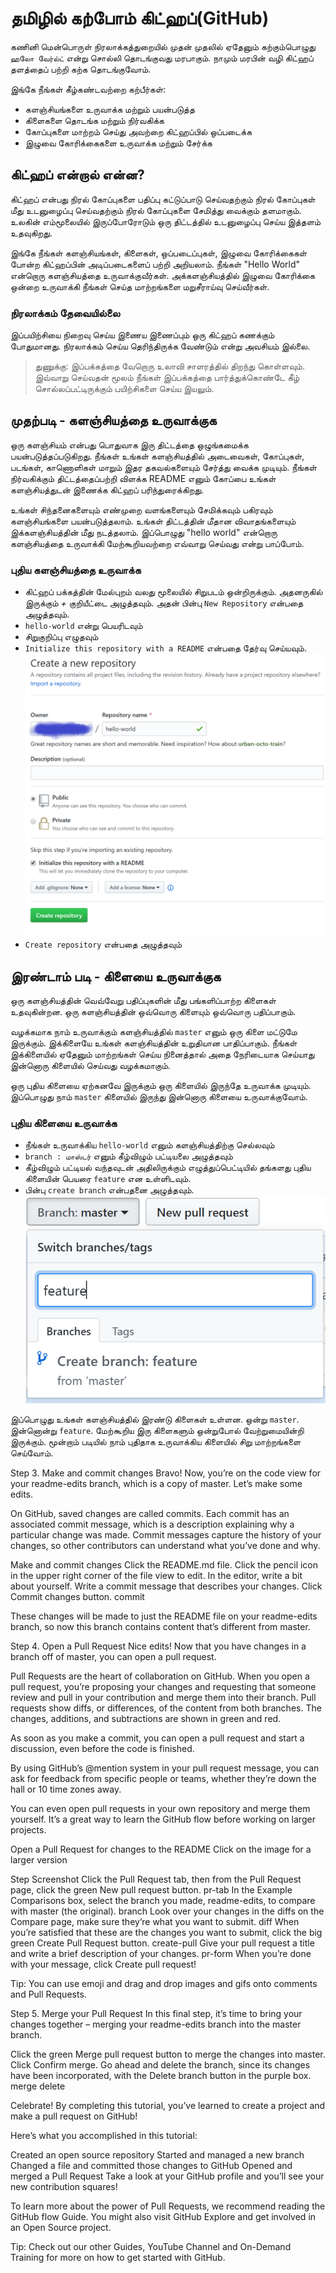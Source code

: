 # தமிழில் கற்போம் கிட்ஹப்(GitHub) 

கணினி மென்பொருள் நிரலாக்கத்துறையில் முதன் முதலில் ஏதேனும் கற்கும்பொழுது `ஹலோ வேர்ல்ட்` என்று சொல்லி தொடங்குவது மரபாகும். நாமும் மரபின் வழி கிட்ஹப் தளத்தைப் பற்றி கற்க தொடங்குவோம்.

இங்கே நீங்கள் கீழ்கண்டவற்றை கற்பீர்கள்:

- களஞ்சியங்களை உருவாக்க மற்றும் பயன்படுத்த 
- கிளைகளை தொடங்க மற்றும் நிர்வகிக்க 
- கோப்புகளை மாற்றம் செய்து அவற்றை கிட்ஹப்பில் ஒப்படைக்க
- இழுவை கோரிக்கைகளை உருவாக்க மற்றும் சேர்க்க

## கிட்ஹப் என்றால் என்ன?
கிட்ஹப் என்பது நிரல் கோப்புகளை பதிப்பு கட்டுப்பாடு செய்வதற்கும் நிரல் கோப்புகள் மீது உடனுழைப்பு செய்வதற்கும் நிரல் கோப்புகளை சேமித்து வைக்கும் தளமாகும். உலகின் எம்மூலையில் இருப்போரோடும் ஒரு திட்டத்தில் உடனுழைப்பு செய்ய இத்தளம் உதவுகிறது.

இங்கே நீங்கள் களஞ்சியங்கள், கிளைகள், ஒப்படைப்புகள், இழுவை கோரிக்கைகள் போன்ற கிட்ஹப்பின் அடிப்படைகளைப் பற்றி அறியலாம். நீங்கள் "Hello World" என்றொரு களஞ்சியத்தை உருவாக்குவீர்கள். அக்களஞ்சியத்தில் இழுவை கோரிக்கை ஒன்றை உருவாக்கி நீங்கள் செய்த மாற்றங்களை மறுசீராய்வு செய்வீர்கள்.

### நிரலாக்கம் தேவையில்லை
இப்பயிற்சியை நிறைவு செய்ய இணைய இணைப்பும் ஒரு கிட்ஹப் கணக்கும் போதுமானது. நிரலாக்கம் செய்ய தெரிந்திருக்க வேண்டும் என்று அவசியம் இல்லை.

> துணுக்கு: இப்பக்கத்தை வேறொரு உலாவி சாளரத்தில் திறந்து கொள்ளவும். இவ்வாறு செய்வதன் மூலம் நீங்கள் இப்பக்கத்தை பார்த்துக்கொண்டே கீழ் சொல்லப்பட்டிருக்கும் பயிற்சிகளை செய்ய இயலும்.

## முதற்படி - களஞ்சியத்தை உருவாக்குக
ஒரு களஞ்சியம் என்பது பொதுவாக இரு திட்டத்தை ஒழுங்கமைக்க பயன்படுத்தப்படுகிறது. நீங்கள் உங்கள் களஞ்சியத்தில் அடைவைகள், கோப்புகள், படங்கள், காணொளிகள் மாறும் இதர தகவல்களையும் சேர்த்து வைக்க முடியும். நீங்கள் நிர்வகிக்கும் திட்டத்தைப்பற்றி விளக்க README எனும் கோப்பை உங்கள் களஞ்சியத்துடன் இணைக்க கிட்ஹப் பரிந்துரைக்கிறது.

உங்கள் சிந்தனைகளையும் எண்முறை வளங்களையும் சேமிக்கவும் பகிரவும் களஞ்சியங்களை பயன்படுத்தலாம். உங்கள் திட்டத்தின் மீதான விவாதங்களையும் இக்களஞ்சியத்தின் மீது நடத்தலாம். இப்பொழுது "hello world" என்றொரு களஞ்சியத்தை உருவாக்கி மேற்கூறியவற்றை எவ்வாறு செய்வது என்று பாப்போம்.

### புதிய களஞ்சியத்தை உருவாக்க
- கிட்ஹப் பக்கத்தின் மேல்புறம் வலது மூலையில் சிறுபடம் ஒன்றிருக்கும். அதனருகில் இருக்கும் *+* குறியீட்டை அழுத்தவும். அதன் பின்பு `New Repository` என்பதை அழுத்தவும்.  
- `hello-world` என்று பெயரிடவும்
- சிறுகுறிப்பு எழுதவும்
- `Initialize this repository with a README` என்பதை தேர்வு செய்யவும்.
![Create Repo](createrepo.png)
- `Create repository` என்பதை அழுத்தவும் 

## இரண்டாம் படி - கிளையை உருவாக்குக
ஒரு களஞ்சியத்தின் வெவ்வேறு பதிப்புகளின் மீது பங்களிப்பாற்ற  கிளைகள் உதவுகின்றன. ஒரு களஞ்சியத்தின் ஒவ்வொரு கிளையும் ஒவ்வொரு பதிப்பாகும். 

வழக்கமாக நாம் உருவாக்கும் களஞ்சியத்தில் `master` எனும் ஒரு கிளை மட்டுமே இருக்கும். இக்கிளையே உங்கள் களஞ்சியத்தின் உறுதியான பாதிப்பாகும். நீங்கள் இக்கிளையில் ஏதேனும் மாற்றங்கள் செய்ய நினைத்தால் அதை நேரிடையாக செய்யாது இன்னொரு கிளையில் செய்வது வழக்கமாகும்.

ஒரு புதிய கிளையை ஏற்கனவே இருக்கும் ஒரு கிளையில் இருந்தே உருவாக்க முடியும். இப்பொழுது நாம் `master` கிளையில் இருந்து இன்னொரு கிளையை உருவாக்குவோம்.

### புதிய கிளையை உருவாக்க 
- நீங்கள் உருவாக்கிய `hello-world` எனும் களஞ்சியத்திற்கு செல்லவும்
- `branch : மாஸ்டர்` எனும் கீழ்விழும் பட்டியலை அழுத்தவும் 
- கீழ்விழும் பட்டியல் வந்தவுடன் அதிலிருக்கும் எழுத்துப்பெட்டியில் தங்களது புதிய கிளையின் பெயரை `feature` என உள்ளிடவும்.
- பின்பு `create branch` என்பதனை அழுத்தவும்.   
![New Branch](newbranch.PNG)

இப்பொழுது உங்கள் களஞ்சியத்தில் இரண்டு கிளைகள் உள்ளன. ஒன்று `master`. இன்னொன்று `feature`. மேற்கூறிய இரு கிளைகளும் ஒன்றுபோல் வேற்றுமையின்றி இருக்கும். மூன்றாம் படியில் நாம் புதிதாக உருவாக்கிய கிளையில் சிறு மாற்றங்களை செய்வோம்.  

Step 3. Make and commit changes
Bravo! Now, you’re on the code view for your readme-edits branch, which is a copy of master. Let’s make some edits.

On GitHub, saved changes are called commits. Each commit has an associated commit message, which is a description explaining why a particular change was made. Commit messages capture the history of your changes, so other contributors can understand what you’ve done and why.

Make and commit changes
Click the README.md file.
Click the  pencil icon in the upper right corner of the file view to edit.
In the editor, write a bit about yourself.
Write a commit message that describes your changes.
Click Commit changes button.
commit

These changes will be made to just the README file on your readme-edits branch, so now this branch contains content that’s different from master.


Step 4. Open a Pull Request
Nice edits! Now that you have changes in a branch off of master, you can open a pull request.

Pull Requests are the heart of collaboration on GitHub. When you open a pull request, you’re proposing your changes and requesting that someone review and pull in your contribution and merge them into their branch. Pull requests show diffs, or differences, of the content from both branches. The changes, additions, and subtractions are shown in green and red.

As soon as you make a commit, you can open a pull request and start a discussion, even before the code is finished.

By using GitHub’s @mention system in your pull request message, you can ask for feedback from specific people or teams, whether they’re down the hall or 10 time zones away.

You can even open pull requests in your own repository and merge them yourself. It’s a great way to learn the GitHub flow before working on larger projects.

Open a Pull Request for changes to the README
Click on the image for a larger version

Step	Screenshot
Click the  Pull Request tab, then from the Pull Request page, click the green New pull request button.	pr-tab
In the Example Comparisons box, select the branch you made, readme-edits, to compare with master (the original).	branch
Look over your changes in the diffs on the Compare page, make sure they’re what you want to submit.	diff
When you’re satisfied that these are the changes you want to submit, click the big green Create Pull Request button.	create-pull
Give your pull request a title and write a brief description of your changes.	pr-form
When you’re done with your message, click Create pull request!

Tip: You can use emoji and drag and drop images and gifs onto comments and Pull Requests.


Step 5. Merge your Pull Request
In this final step, it’s time to bring your changes together – merging your readme-edits branch into the master branch.

Click the green Merge pull request button to merge the changes into master.
Click Confirm merge.
Go ahead and delete the branch, since its changes have been incorporated, with the Delete branch button in the purple box.
merge delete

Celebrate!
By completing this tutorial, you’ve learned to create a project and make a pull request on GitHub!

Here’s what you accomplished in this tutorial:

Created an open source repository
Started and managed a new branch
Changed a file and committed those changes to GitHub
Opened and merged a Pull Request
Take a look at your GitHub profile and you’ll see your new contribution squares!

To learn more about the power of Pull Requests, we recommend reading the GitHub flow Guide. You might also visit GitHub Explore and get involved in an Open Source project.

Tip: Check out our other Guides, YouTube Channel and On-Demand Training for more on how to get started with GitHub.
